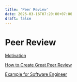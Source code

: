 ```yaml
---
title: 'Peer Review'
date: 2025-03-16T07:20:00+07:00
draft: false
---
```


# Peer Review

[Motivation](./motivation/)

[How to Create Great Peer Review](./how-to-create-great-peer-review/)

[Example for Software Engineer](./example-for-software-engineer/)
